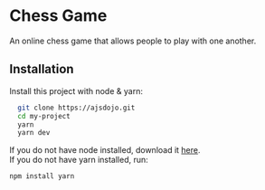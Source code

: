 
# Chess Game

An online chess game that allows people to play with one another.

## Installation

Install this project with node & yarn:

```bash
  git clone https://ajsdojo.git
  cd my-project
  yarn
  yarn dev
```

If you do not have node installed, download it [here](https://nodejs.org/en/download/).
<br />
If you do not have yarn installed, run:
```bash
npm install yarn
```